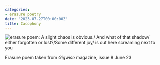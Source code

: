```yaml
---
categories:
- erasure poetry
date: "2023-07-27T00:00:00Z"
title: Cacophony
---
```


<img src="https://www.davidralphlewis.co.uk/assets/images/articles/2023/cacophony.jpeg" alt="erasure poem: A slight chaos is obvious./ And what of that shadow/ either forgotten or lost?/Some different joy/ is out here screaming next to you" title="LOUD NOISES" class="responsive"><br>

Erasure poem taken from *Gigwise* magazine, issue 8 June 23
